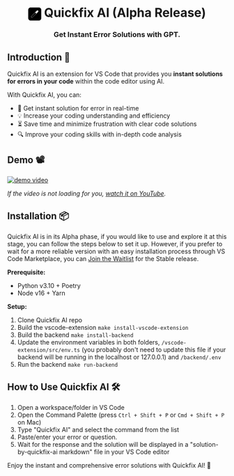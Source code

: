 <h1 align="center"><img align="center" height="30" src="vscode-extension/assets/icon.png"> Quickfix AI (Alpha Release)</h1>

<h3 align="center">Get Instant Error Solutions with GPT.</h3>

## Introduction 👋

Quickfix AI is an extension for VS Code that provides you **instant solutions for errors in your code** within the code editor using AI.

With Quickfix AI, you can:
- 🧠 Get instant solution for error in real-time
- 💡 Increase your coding understanding and efficiency
- ⏳ Save time and minimize frustration with clear code solutions
- 🔍 Improve your coding skills with in-depth code analysis

## Demo 📽

[![demo video](vscode-extension/assets/demo.gif)](https://www.youtube.com/watch?v=qz2U6S5tWyQ)

*If the video is not loading for you, [watch it on YouTube](https://www.youtube.com/watch?v=qz2U6S5tWyQ).*

## Installation 📦

Quickfix AI is in its Alpha phase, if you would like to use and explore it at this stage, you can follow the steps below to set it up. However, if you prefer to wait for a more reliable version with an easy installation process through VS Code Marketplace, you can [Join the Waitlist](https://forms.gle/ZN4hmSuThpYAE8kZ7) for the Stable release.

**Prerequisite:**

- Python v3.10 + Poetry 
- Node v16 + Yarn

**Setup:**

1. Clone Quickfix AI repo
2. Build the vscode-extension `make install-vscode-extension`
3. Build the backend `make install-backend`
4. Update the environment variables in both folders, `/vscode-extension/src/env.ts` (you probably don't need to update this file if your backend will be running in the localhost or 127.0.0.1) and `/backend/.env`
5. Run the backend `make run-backend`

## How to Use Quickfix AI 🛠

1. Open a workspace/folder in VS Code
2. Open the Command Palette (press `Ctrl + Shift + P` or `Cmd + Shift + P` on Mac)
3. Type "Quickfix AI" and select the command from the list
4. Paste/enter your error or question.
5. Wait for the response and the solution will be displayed in a "solution-by-quickfix-ai markdown" file in your VS Code editor

Enjoy the instant and comprehensive error solutions with Quickfix AI! 🎉
